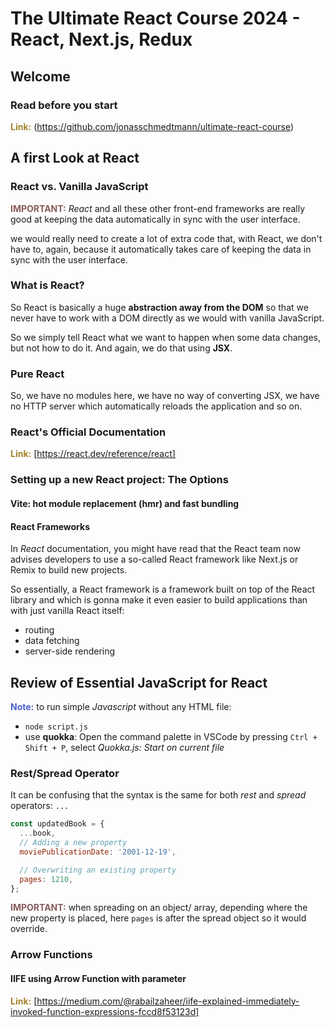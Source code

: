 <!-- markdownlint-disable MD033 -->
<!-- markdownlint-disable MD024 -->
# The Ultimate React Course 2024 - React, Next.js, Redux

## Welcome

### Read before you start

**<span style='color: #a3842c'>Link:** (<https://github.com/jonasschmedtmann/ultimate-react-course>)

## A first Look at React

### React vs. Vanilla JavaScript

**<span style='color: #875c5c'>IMPORTANT:** *React* and all these other front-end frameworks are really good at keeping the data automatically in sync with the user interface.

we would really need to create a lot of extra code that, with React, we don't have to, again, because it automatically takes care of keeping the data in sync with the user interface.

### What is React?

So React is basically a huge **abstraction away from the DOM** so that we never have to work with a DOM directly as we would with vanilla JavaScript.

So we simply tell React what we want to happen when some data changes, but not how to do it. And again, we do that using **JSX**.

### Pure React

So, we have no modules here, we have no way of converting JSX, we have no HTTP server which automatically reloads the application and so on.

### React's Official Documentation

**<span style='color: #a3842c'>Link:** [https://react.dev/reference/react]

### Setting up a new React project: The Options

#### Vite: hot module replacement (hmr) and fast bundling

#### React Frameworks

In *React* documentation, you might have read that the React team now advises developers to use a so-called React framework like Next.js or Remix to build new projects.

So essentially, a React framework is a framework built on top of the React library and which is gonna make it even easier to build applications than with just vanilla React itself:

- routing
- data fetching
- server-side rendering

## Review of Essential JavaScript for React

**<span style='color: #495fcb'> Note:** to run simple *Javascript* without any HTML file:

- `node script.js`
- use **quokka**: Open the command palette in VSCode by pressing `Ctrl + Shift + P`, select *Quokka.js: Start on current file*

### Rest/Spread Operator

It can be confusing that the syntax is the same for both *rest* and *spread* operators: `...`

```javascript
const updatedBook = {
  ...book,
  // Adding a new property
  moviePublicationDate: '2001-12-19',

  // Overwriting an existing property
  pages: 1210,
};
```

**<span style='color: #875c5c'>IMPORTANT:** when spreading on an object/ array, depending where the new property is placed, here `pages` is after the spread object so it would override.

### Arrow Functions

#### IIFE using Arrow Function with parameter

**<span style='color: #a3842c'>Link:** [https://medium.com/@rabailzaheer/iife-explained-immediately-invoked-function-expressions-fccd8f53123d]
<!---
[comment]: it works with text, you can rename it how you want

![image info](./1_sc1.png)

**<span style='color: #875c5c'>IMPORTANT:**
**<span style='color: #495fcb'> Note:**
**<span style='color: #a3842c'>Link:**
**<span style='color: #9e5231'>Error:**

**<span style='color: #a8c62c'> TabButton.jsx**

<ins>text to underline</ins>

--- : horizontal line

| Property    | Description | Default |
| -------- | ------- | ------- |
| view engine  | The default engine extension to use when omitted. NOTE: Sub-apps will inherit the value of this setting.    | |
| views |  A directory or an array of directories for the application's views. If an array, the views are looked up in the order they occur in the array. | `process.cwd() + '/views'` |

-->

<!-- markdownlint-enable MD033 -->
<!-- markdownlint-enable MD024 -->